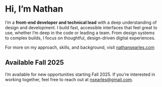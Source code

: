 # Hi, I’m Nathan

I’m a **front-end developer and technical lead** with a deep understanding of design and development. I build fast, accessible interfaces that feel great to use, whether I’m deep in the code or leading a team. From design systems to complex builds, I focus on thoughtful, design-driven digital experiences.

For more on my approach, skills, and background, visit [nathansearles.com](https://nathansearles.com/)

## Available Fall 2025

I’m available for new opportunities starting Fall 2025. If you're interested in working together, feel free to reach out at [nsearles@gmail.com](mailto:nsearles@gmail.com).

